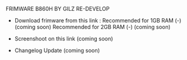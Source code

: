 FRIMWARE B860H BY GILZ RE-DEVELOP

- Download frimware from this link :
Recommended for 1GB RAM (-) (coming soon)
Recommended for 2GB RAM (-) (coming soon)

- Screenshoot on this link (coming soon)

- Changelog Update
(coming soon)
